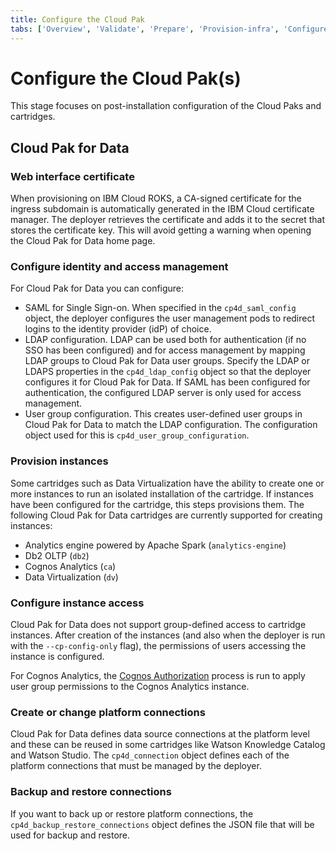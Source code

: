 ```yaml
---
title: Configure the Cloud Pak
tabs: ['Overview', 'Validate', 'Prepare', 'Provision-infra', 'Configure-infra', 'Install-cloud-pak', 'Configure-cloud-pak', 'Deploy-assets', 'Smoke-tests']
---
```


# Configure the Cloud Pak(s)

This stage focuses on post-installation configuration of the Cloud Paks and cartridges.

## Cloud Pak for Data

### Web interface certificate
When provisioning on IBM Cloud ROKS, a CA-signed certificate for the ingress subdomain is automatically generated in the IBM Cloud certificate manager. The deployer retrieves the certificate and adds it to the secret that stores the certificate key. This will avoid getting a warning when opening the Cloud Pak for Data home page.

### Configure identity and access management
For Cloud Pak for Data you can configure:

* SAML for Single Sign-on. When specified in the `cp4d_saml_config` object, the deployer configures the user management pods to redirect logins to the identity provider (idP) of choice.
* LDAP configuration. LDAP can be used both for authentication (if no SSO has been configured) and for access management by mapping LDAP groups to Cloud Pak for Data user groups. Specify the LDAP or LDAPS properties in the `cp4d_ldap_config` object so that the deployer configures it for Cloud Pak for Data. If SAML has been configured for authentication, the configured LDAP server is only used for access management.
* User group configuration. This creates user-defined user groups in Cloud Pak for Data to match the LDAP configuration. The configuration object used for this is `cp4d_user_group_configuration`.

### Provision instances
Some cartridges such as Data Virtualization have the ability to create one or more instances to run an isolated installation of the cartridge. If instances have been configured for the cartridge, this steps provisions them.
The following Cloud Pak for Data cartridges are currently supported for creating instances:

* Analytics engine powered by Apache Spark (`analytics-engine`)
* Db2 OLTP (`db2`)
* Cognos Analytics (`ca`)
* Data Virtualization (`dv`)

### Configure instance access
Cloud Pak for Data does not support group-defined access to cartridge instances. After creation of the instances (and also when the deployer is run with the `--cp-config-only` flag), the permissions of users accessing the instance is configured.

For Cognos Analytics, the [Cognos Authorization](cp4d-cartridges/cognos-authorization) process is run to apply user group permissions to the Cognos Analytics instance.

### Create or change platform connections
Cloud Pak for Data defines data source connections at the platform level and these can be reused in some cartridges like Watson Knowledge Catalog and Watson Studio. The `cp4d_connection` object defines each of the platform connections that must be managed by the deployer.

### Backup and restore connections
If you want to back up or restore platform connections, the `cp4d_backup_restore_connections` object defines the JSON file that will be used for backup and restore.

